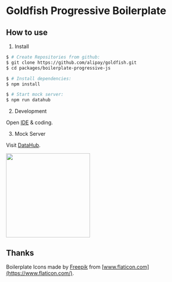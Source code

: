 # Goldfish Progressive Boilerplate

## How to use

1. Install

```bash
$ # Create Repositories from github:
$ git clone https://github.com/alipay/goldfish.git
$ cd packages/boilerplate-progressive-js

$ # Install dependencies:
$ npm install

$ # Start mock server:
$ npm run datahub
```

2. Development

Open [IDE](https://docs.alipay.com/mini/ide/download) & coding.

3. Mock Server

Visit [DataHub](https://macacajs.github.io/macaca-datahub/).


<img style="width: 230px" src="https://gw.alipayobjects.com/mdn/rms_2ed70a/afts/img/A*CHt5QZ8_up8AAAAAAAAAAABkARQnAQ" />

## Thanks

Boilerplate Icons made by [Freepik](https://www.flaticon.com/authors/freepik) from [www.flaticon.com](https://www.flaticon.com/).
